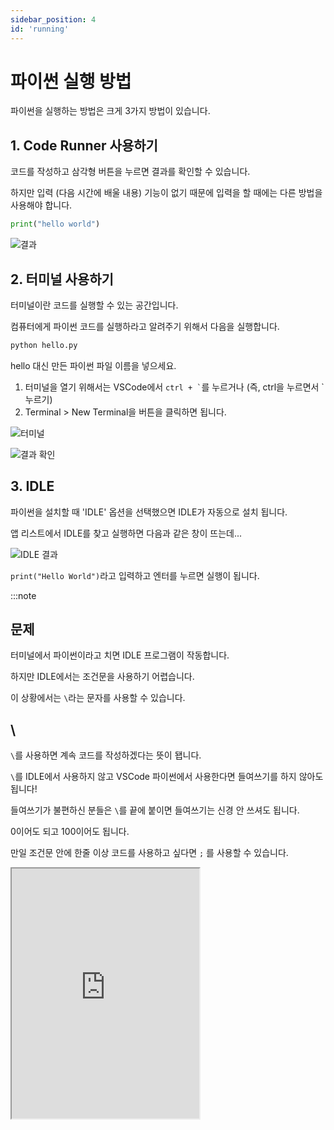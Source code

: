 ```yaml
---
sidebar_position: 4
id: 'running'
---
```


# 파이썬 실행 방법

파이썬을 실행하는 방법은 크게 3가지 방법이 있습니다.

## 1. Code Runner 사용하기

코드를 작성하고 삼각형 버튼을 누르면 결과를 확인할 수 있습니다.

하지만 입력 (다음 시간에 배울 내용) 기능이 없기 때문에 입력을 할 때에는 다른 방법을 사용해야 합니다.

```py
print("hello world")
```

![결과](/img/python/run/code_runner_hello_world.png)

## 2. 터미널 사용하기

터미널이란 코드를 실행할 수 있는 공간입니다.

컴퓨터에게 파이썬 코드를 실행하라고 알려주기 위해서 다음을 실행합니다.

```sh
python hello.py
```

hello 대신 만든 파이썬 파일 이름을 넣으세요.

1. 터미널을 열기 위해서는 VSCode에서 `` ctrl + ` ``를 누르거나 (즉, ctrl을 누르면서 `누르기)
2. Terminal > New Terminal을 버튼을 클릭하면 됩니다.

![터미널](/img/python/run/new_terminal.png)

![결과 확인](/img/python/run/result_hello_terminal.png)

## 3. IDLE

파이썬을 설치할 때 'IDLE' 옵션을 선택했으면 IDLE가 자동으로 설치 됩니다.

앱 리스트에서 IDLE를 찾고 실행하면 다음과 같은 창이 뜨는데...

![IDLE 결과](/img/python/run/idle_hello_world.png)

`print("Hello World")`라고 입력하고 엔터를 누르면 실행이 됩니다.

:::note

## 문제

터미널에서 파이썬이라고 치면 IDLE 프로그램이 작동합니다.

하지만 IDLE에서는 조건문을 사용하기 어렵습니다.

이 상황에서는 `\`라는 문자를 사용할 수 있습니다.

## \

`\`를 사용하면 계속 코드를 작성하겠다는 뜻이 됍니다.

`\`를 IDLE에서 사용하지 않고 VSCode 파이썬에서 사용한다면 들여쓰기를 하지 않아도 됩니다!

들여쓰기가 불편하신 분들은 `\`를 끝에 붙이면 들여쓰기는 신경 안 쓰셔도 됩니다.

0이어도 되고 100이어도 됩니다.

만일 조건문 안에 한줄 이상 코드를 사용하고 싶다면 `;` 를 사용할 수 있습니다.

<iframe title="Python Playground" src="https://trinket.io/embed/python3/b6c75a2237" height="400" />

더 자세한 내용은 조건문에서 확인하세요.

:::

## 4. Trinket (웹사이트에서)

폰이나 다른 기기여서 파이썬을 실행을 하지 못하는 경우에는 Trinket을 사용하면 됩니다.

저희 사이트는 [Trinket](https://trinket.io)에서 IDLE를 사용해 직접 웹사이트에서 코드를 실행할 수 있습니다.

<iframe title="Python Playground" src="https://trinket.io/embed/python3/93a3b5a1dc" height="400" />
